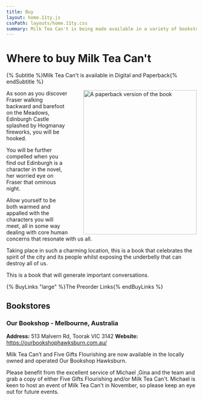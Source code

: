 ```yaml
---
title: Buy
layout: home.11ty.js
cssPath: layouts/home.11ty.css
summary: Milk Tea Can't is being made available in a variety of bookstores and online.
---
```

# Where to buy Milk Tea Can't

{% Subtitle %}Milk Tea Can't is available in Digital and Paperback{% endSubtitle %}

<img
  style="float: right; width: 300px; margin-left: 40px;"
  src="/_images/book-cover-3d.webp"
  alt="A paperback version of the book"
  width="300" 
  height="382"
/>

As soon as you discover Fraser walking backward and barefoot on the Meadows, Edinburgh Castle splashed by Hogmanay fireworks, you will be hooked.

You will be further compelled when you find out Edinburgh is a character in the novel, her worried eye on Fraser that ominous night.

Allow yourself to be both warmed and appalled with the characters you will meet, all in some way dealing with core human concerns that resonate with us all.

Taking place in such a charming location, this is a book that celebrates the spirit of the city and its people whilst exposing the underbelly that can destroy all of us.

This is a book that will generate important conversations.

{% BuyLinks "large" %}The Preorder Links{% endBuyLinks %}

## Bookstores

### Our Bookshop - Melbourne, Australia

**Address:** 513 Malvern Rd, Toorak VIC 3142
**Website:** https://ourbookshophawksburn.com.au/

Milk Tea Can’t and Five Gifts Flourishing are now available in the locally owned and operated Our Bookshop Hawksburn.

P﻿lease benefit from the excellent service of Michael ,Gina and the team and grab a copy of either Five Gifts Flourishing and/or Milk T﻿ea Can't.
M﻿ichael is keen to host an event of Milk Tea Can't in November, so please keep an eye out for future events.

![]()